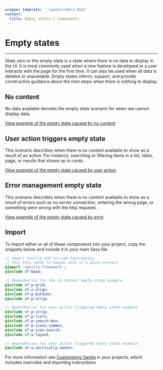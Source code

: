 ```yaml
---
wrapper_template: '_layouts/docs.html'
context:
  title: Empty states | Components
---
```


# Empty states

<hr>

State zero or the empty state is a state where there is no data to display in the UI. It is most commonly used when a new feature is developed or a user interacts with the page for the first time. It can also be used when all data is deleted or unavailable. Empty states inform, support, and provide constructive guidance about the next steps when there is nothing to display.

## No content

No data available denotes the empty state scenario for when we cannot display data.

<div class="embedded-example"><a href="/docs/examples/patterns/empty-state/no-content" class="js-example">
View example of the empty state caused by no content
</a></div>

## User action triggers empty state

This scenario describes when there is no content available to show as a result of an action. For instance, searching or filtering items in a list, table, page, or results that shows up in cards.

<div class="embedded-example"><a href="/docs/examples/patterns/empty-state/user-triggered" class="js-example">
View example of the empty state caused by user action
</a></div>

## Error management empty state

This scenario describes when there is no content available to show as a result of errors such as no server connection, entering the wrong page, or something went wrong with the http requests.

<div class="embedded-example"><a href="/docs/examples/patterns/empty-state/error-management" class="js-example">
View example of the empty state caused by error
</a></div>

## Import

To import either or all of these components into your project, copy the snippets below and include it in your main Sass file.

```scss
// import Vanilla and include base mixins
// this only needs to happen once in a given project
@import 'vanilla-framework';
@include vf-base;

// dependencies for the no content empty state example
@include vf-p-grid;
@include vf-u-align;
@include vf-p-buttons;
@include vf-p-strip;

// dependencies for user action triggered empty state example
@include vf-p-strip;
@include vf-p-lists;
@include vf-p-search-box;
@include vf-p-icons-common;
@include vf-p-icon-search;
@include vf-u-layout;

// dependencies for user action triggered empty state example
@include vf-u-vertically-center;
```

For more information see [Customising Vanilla](/docs/customising-vanilla/) in your projects, which includes overrides and importing instructions.
